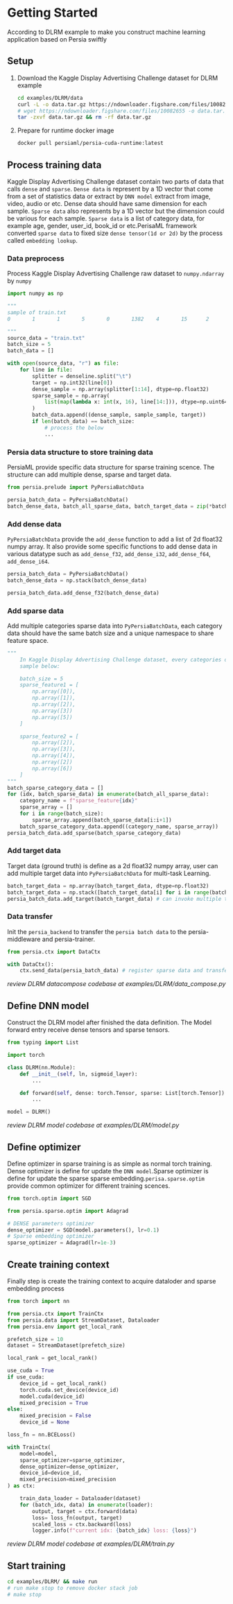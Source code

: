 # Getting Started

According to DLRM example to make you construct machine learning application based on Persia swiftly

## Setup

1. Download the Kaggle Display Advertising Challenge dataset for DLRM example
    ```bash
    cd examples/DLRM/data  
    curl -L -o data.tar.gz https://ndownloader.figshare.com/files/10082655
    # wget https://ndownloader.figshare.com/files/10082655 -o data.tar.gz
    tar -zxvf data.tar.gz && rm -rf data.tar.gz
    ```
2. Prepare for runtime docker image
    ```bash
    docker pull persiaml/persia-cuda-runtime:latest
    ```

## Process training data
Kaggle Display Advertising Challenge dataset contain two parts of data that calls `dense` and `sparse`.  `Dense data` is represent by a 1D vector that come from a set of statistics data or extract by `DNN model` extract from image, video, audio or etc. Dense data should have same dimension for each sample. `Sparse data` also represents by a 1D vector but the dimension could be various for each sample. `Sparse data` is a list of category data, for example age, gender, user_id, book_id or etc.PerisaML framework converted `sparse data` to fixed size `dense tensor(1d or 2d)` by the process called `embedding lookup`. 

### Data preprocess
Process Kaggle Display Advertising Challenge raw dataset to `numpy.ndarray` by `numpy`

```python
import numpy as np

"""
sample of train.txt
0       1       1       5       0       1382    4       15      2       181     1       2               2       68fd1e64      80e26c9b        fb936136        7b4723c4        25c83c98        7e0ccccf        de7995b8        1f89b562     a73ee510 a8cd5504        b2cb9c98        37c9c164        2824a5f6        1adce6ef        8ba8b39a        891b62e7     e5ba7672 f54016b9        21ddcdc9        b1252a9d        07b5194c                3a171ecb        c5c50484        e8b83407        9727dd16

"""
source_data = "train.txt"
batch_size = 5
batch_data = []

with open(source_data, "r") as file:
    for line in file:
        splitter = denseline.split("\t")
        target = np.int32(line[0])
        dense_sample = np.array(splitter[1:14], dtype=np.float32)
        sparse_sample = np.array(
            list(map(lambda x: int(x, 16), line[14:])), dtype=np.uint64
        ) 
        batch_data.append((dense_sample, sample_sample, target))
        if len(batch_data) == batch_size:
            # process the below
            ...
```

### Persia data structure to store training data
PersiaML provide specific data structure for sparse training scence. The structure can add multiple dense, sparse and target data. 
```python
from persia.prelude import PyPersiaBatchData

persia_batch_data = PyPersiaBatchData()
batch_dense_data, batch_all_sparse_data, batch_target_data = zip(*batch_data)
```

### Add dense data
`PyPersiaBatchData` provide the `add_dense` function to add a list of 2d float32 numpy array. It also provide some specific functions to add dense data in various datatype such as `add_dense_f32`, `add_dense_i32`, `add_dense_f64`, `add_dense_i64`. 
```python
persia_batch_data = PyPersiaBatchData()
batch_dense_data = np.stack(batch_dense_data)

persia_batch_data.add_dense_f32(batch_dense_data)
```

### Add sparse data
Add multiple categories sparse data into `PyPersiaBatchData`, each category data should have the same batch size and a unique namespace to share feature space. 
```python
"""
    In Kaggle Display Advertising Challenge dataset, every categories only lookup one sparse id in each sample. 
    sample below:

    batch_size = 5
    sparse_feature1 = [
        np.array([0]),
        np.array([1]),
        np.array([2]),
        np.array([3])
        np.array([5])
    ]

    sparse_feature2 = [
        np.array([2]),
        np.array([3]),
        np.array([4]),
        np.array([2])
        np.array([6])
    ]
"""
batch_sparse_category_data = []
for (idx, batch_sparse_data) in enumerate(batch_all_sparse_data):
    category_name = f"sparse_feature{idx}"
    sparse_array = []
    for i in range(batch_size):
        sparse_array.append(batch_sparse_data[i:i+1])
    batch_sparse_category_data.append((category_name, sparse_array))
persia_batch_data.add_sparse(batch_sparse_category_data)
```

### Add target data
Target data (ground truth) is define as a 2d float32 numpy array, user can add multiple target data into `PyPersiaBatchData` for multi-task Learning.
```python
batch_target_data = np.array(batch_target_data, dtype=np.float32)
batch_target_data = np.stack([batch_target_data[i] for i in range(batch_size)]) 
persia_batch_data.add_target(batch_target_data) # can invoke multiple times for multi task training
```

### Data transfer 
Init the `persia_backend` to transfer the `persia batch data` to the persia-middleware and persia-trainer. 
```python
from persia.ctx import DataCtx

with DataCtx():
    ctx.send_data(persia_batch_data) # register sparse data and transfer remain part to trainer service
```

_review DLRM datacompose codebase at examples/DLRM/data_compose.py_

## Define DNN model
Construct the DLRM model after finished the data definition. The Model forward entry receive dense tensors and sparse tensors.
```python
from typing import List

import torch

class DLRM(nn.Module):
    def __init__(self, ln, sigmoid_layer):
        ...

    def forward(self, dense: torch.Tensor, sparse: List[torch.Tensor]):
        ...

model = DLRM()
```
_review DLRM model codebase at examples/DLRM/model.py_

## Define optimizer
Define optimizer in sparse training is as simple as normal torch training. Dense optimizer is define for update the `DNN model`.Sparse optimizer is define for update the sparse sparse embedding.`perisa.sparse.optim` provide common optimizer for different training scences.
```python
from torch.optim import SGD

from persia.sparse.optim import Adagrad

# DENSE parameters optimizer
dense_optimizer = SGD(model.parameters(), lr=0.1)
# Sparse embedding optimizer
sparse_optimizer = Adagrad(lr=1e-3)
```

## Create training context
Finally step is create the training context to acquire dataloder and sparse embedding process
```python
from torch import nn

from persia.ctx import TrainCtx
from persia.data import StreamDataset, Dataloader
from persia.env import get_local_rank

prefetch_size = 10
dataset = StreamDataset(prefetch_size)

local_rank = get_local_rank()

use_cuda = True
if use_cuda:
    device_id = get_local_rank()
    torch.cuda.set_device(device_id)
    model.cuda(device_id)
    mixed_precision = True
else:
    mixed_precision = False
    device_id = None

loss_fn = nn.BCELoss()

with TrainCtx(
    model=model,
    sparse_optimizer=sparse_optimizer,
    dense_optimizer=dense_optimizer,
    device_id=device_id,
    mixed_precision=mixed_precision
) as ctx:

    train_data_loader = Dataloader(dataset)
    for (batch_idx, data) in enumerate(loader):
        output, target = ctx.forward(data)
        loss= loss_fn(output, target)
        scaled_loss = ctx.backward(loss)
        logger.info(f"current idx: {batch_idx} loss: {loss}")

```
_review DLRM model codebase at examples/DLRM/train.py_

## Start training

```bash
cd examples/DLRM/ && make run 
# run make stop to remove docker stack job
# make stop
```
